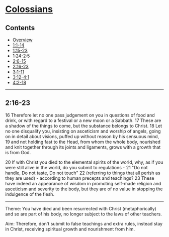 # [Colossians](Colossians.md)

## Contents
* [Overview](README.md)
* [1:1-14](ch1v1-14.md)
* [1:15-23](ch1v15-23.md)
* [1:24-2:5](ch1v24-ch2v5.md)
* [2:6-15](ch2v6-15.md)
* [2:16-23](ch2v16-23.md)
* [3:1-11](ch3v1-11.md)
* [3:12-4:1](ch3v12-ch4v1.md)
* [4:2-18](ch4v2-18.md)

-----

## 2:16-23
16  Therefore let no one pass judgement on you in questions of food and drink,
or with regard to a festival or a new moon or a Sabbath.  17  These are a
shadow of the things to come, but the substance belongs to Christ.  18  Let no
one disqualify you, insisting on asceticism and worship of angels, going on in
detail about visions, puffed up without reason by his sensuous mind, 19  and
not holding fast to the Head, from whom the whole body, nourished and knit
together through its joints and ligaments, grows with a growth that is from
God.

20  If with Christ you died to the elemental spirits of the world, why, as if
you were still alive in the world, do you submit to regulations - 21  "Do not
handle, Do not taste, Do not touch" 22  (referring to things that all perish as
they are used) - according to human precepts and teachings?  23  These have
indeed an appearance of wisdom in promoting self-made religion and asceticism
and severity to the body, but they are of no value in stopping the indulgence
of the flesh.

-----

Theme: You have died and been resurrected with Christ (metaphorically) and so
are part of his body, no longer subject to the laws of other teachers.

Aim: Therefore, don't submit to false teachings and extra rules, instead stay
in Christ, receiving spiritual growth and nourishment from him.
